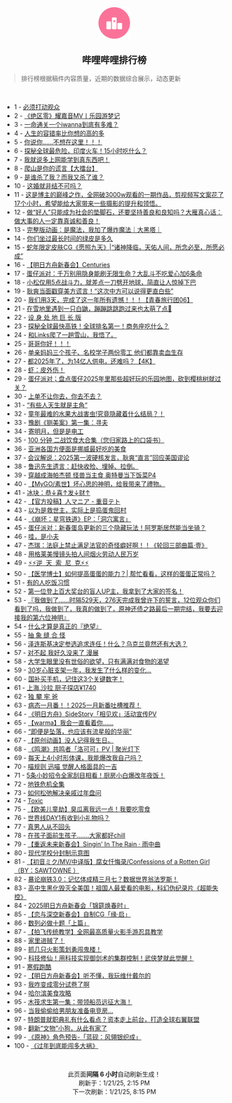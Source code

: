 <div align="center">
    <img src="./assets/icon_rank.png" alt="logo" />
    <h2>哔哩哔哩排行榜</h>
</div>

> 排行榜根据稿件内容质量，近期的数据综合展示，动态更新

<br />

<ul><li><span>1 - <a href=https://www.bilibili.com/BV1tvwPepE86 target=_blank>必须打动观众</a></span></li><li><span>2 - <a href=https://www.bilibili.com/BV1uQwqeDEXK target=_blank>《绝区零》耀嘉音MV丨乐园游梦记</a></span></li><li><span>3 - <a href=https://www.bilibili.com/BV1p5cfeaEia target=_blank>一命通关一个iwanna到底有多难？</a></span></li><li><span>4 - <a href=https://www.bilibili.com/BV1mPwMeFEPX target=_blank>人生的容错率比你想的高的多</a></span></li><li><span>5 - <a href=https://www.bilibili.com/BV1zdw6eyExk target=_blank>你说你……不想在这里！！！</a></span></li><li><span>6 - <a href=https://www.bilibili.com/BV196wAeFEV8 target=_blank>探秘全球最危险，印度火车！15小时吃什么？</a></span></li><li><span>7 - <a href=https://www.bilibili.com/BV1SAwGejEeo target=_blank>我就说多上网能学到真东西吧！</a></span></li><li><span>8 - <a href=https://www.bilibili.com/BV1CfwceuEpG target=_blank>爬山是你的谎言【大擂台】</a></span></li><li><span>9 - <a href=https://www.bilibili.com/BV1VQwTeuEL5 target=_blank>是谁杀了我？而我又杀了谁？</a></span></li><li><span>10 - <a href=https://www.bilibili.com/BV1fhwAeKEJu target=_blank>这婚就非结不可吗？</a></span></li><li><span>11 - <a href=https://www.bilibili.com/BV19PcderEUv target=_blank>这是博主的巅峰之作，全网破3000w观看的一期作品，剪视频写文案花了17个小时，希望能给大家带来一些摄影的提升和领悟。</a></span></li><li><span>12 - <a href=https://www.bilibili.com/BV11owAeEEqo target=_blank>做“好人”只能成为社会的垫脚石，还要坚持善良和良知吗？大雁真心话：做大事的人一定靠真诚和善良！</a></span></li><li><span>13 - <a href=https://www.bilibili.com/BV1T9wAeHEZ7 target=_blank>完整版动画：是魔法，我加了爆炸魔法｜大黑塔｜</a></span></li><li><span>14 - <a href=https://www.bilibili.com/BV1zNwweNEvV target=_blank>你们坐过最长时间的绿皮是多久</a></span></li><li><span>15 - <a href=https://www.bilibili.com/BV1drwzeNEX7 target=_blank>蛇年限定皮肤CG《愿照九天》|“诸神降临，天佑人间，所念必至，所愿必成”</a></span></li><li><span>16 - <a href=https://www.bilibili.com/BV1FYwTeHEQv target=_blank>【明日方舟新春会】Centuries</a></span></li><li><span>17 - <a href=https://www.bilibili.com/BV1B9wBeMESf target=_blank>蛋仔派对：千万别用隐身能刷无限生命？大乱斗不吃爱心加6条命</a></span></li><li><span>18 - <a href=https://www.bilibili.com/BV1X6wceHENs target=_blank>小松仅用5点战斗力，就差点一刀劈开地球，简直让人惊掉下巴</a></span></li><li><span>19 - <a href=https://www.bilibili.com/BV1JBcdeEEHU target=_blank>耿爽当面戳穿美方谎言！“这次中方可以说得更直白些”</a></span></li><li><span>20 - <a href=https://www.bilibili.com/BV1KvwVe5Ejm target=_blank>我们用3天，完成了这一年所有遗憾！！！【青春旅行团06】</a></span></li><li><span>21 - <a href=https://www.bilibili.com/BV1YbwKeNEh7 target=_blank>在雪地里遇到一只白鼬，蹦蹦跳跳跑过来也太萌了点🥰</a></span></li><li><span>22 - <a href=https://www.bilibili.com/BV1bbwweUE8T target=_blank>设&nbsp;身&nbsp;处&nbsp;地&nbsp;巨&nbsp;长&nbsp;版</a></span></li><li><span>23 - <a href=https://www.bilibili.com/BV1xpcdebECB target=_blank>探秘全球最快高铁！全球排名第一！商务座吃什么？</a></span></li><li><span>24 - <a href=https://www.bilibili.com/BV1fQwme8Eqt target=_blank>和Links爬了一趟雪山，我悟了。</a></span></li><li><span>25 - <a href=https://www.bilibili.com/BV1S2wce7EeP target=_blank>哥哥你好！！！</a></span></li><li><span>26 - <a href=https://www.bilibili.com/BV1G3wreeEzS target=_blank>单亲妈妈三个孩子、名校学子两份零工&nbsp;他们都靠卖血生存</a></span></li><li><span>27 - <a href=https://www.bilibili.com/BV1VkwqeoE1u target=_blank>都2025年了，为14亿人供电，还难吗？【4K】</a></span></li><li><span>28 - <a href=https://www.bilibili.com/BV1B7wKekEw8 target=_blank>虾：皮外伤！</a></span></li><li><span>29 - <a href=https://www.bilibili.com/BV1u6cfeyEbN target=_blank>蛋仔派对；盘点蛋仔2025年里那些超好玩的乐园地图，砍到樱桃树就过关？</a></span></li><li><span>30 - <a href=https://www.bilibili.com/BV1xpwzeEEuh target=_blank>上单不让你去，你去不去？</a></span></li><li><span>31 - <a href=https://www.bilibili.com/BV1D3wje4Epn target=_blank>“有些人天生就是主角“</a></span></li><li><span>32 - <a href=https://www.bilibili.com/BV1GRcZeLE6q target=_blank>童年最难的水果大战害虫!究竟隐藏着什么结局？！</a></span></li><li><span>33 - <a href=https://www.bilibili.com/BV1MYwVe1EL1 target=_blank>豫剧《铡美案》第一集：寻夫</a></span></li><li><span>34 - <a href=https://www.bilibili.com/BV1DhcRePEGx target=_blank>寄明月，但是是电工</a></span></li><li><span>35 - <a href=https://www.bilibili.com/BV1dWwKeBEAB target=_blank>100&nbsp;分钟&nbsp;二战饮食大合集（您归家路上的口袋书）</a></span></li><li><span>36 - <a href=https://www.bilibili.com/BV1uEwrefEwD target=_blank>亚洲各国方便面是挪威最好吃的美食</a></span></li><li><span>37 - <a href=https://www.bilibili.com/BV1PHwAeVEGk target=_blank>会议解说：2025第一波硬核发言，耿爽“直言”回应美国谬论</a></span></li><li><span>38 - <a href=https://www.bilibili.com/BV1SFcweyEVj target=_blank>鲁迅先生遗言：赶快收殓、埋掉、拉倒。</a></span></li><li><span>39 - <a href=https://www.bilibili.com/BV1Smwce2EsZ target=_blank>穿越成海帕杰顿&nbsp;怪兽当主食&nbsp;奥特曼当下饭菜P4</a></span></li><li><span>40 - <a href=https://www.bilibili.com/BV1odwVefE8U target=_blank>【MyGO/素世】坏心思的神明，给我带来了禮物。</a></span></li><li><span>41 - <a href=https://www.bilibili.com/BV1eKcdegEqa target=_blank>冰块：恭↓喜↑发↓财↑</a></span></li><li><span>42 - <a href=https://www.bilibili.com/BV1wbwze5EwH target=_blank>【官方投稿】人マニア&nbsp;-&nbsp;重音テト</a></span></li><li><span>43 - <a href=https://www.bilibili.com/BV1PJwAeyEX2 target=_blank>以为是救世主，实际上是捣蛋鬼回村</a></span></li><li><span>44 - <a href=https://www.bilibili.com/BV1XxcReqEtf target=_blank>《崩坏：星穹铁道》EP：「洞穴寓言」</a></span></li><li><span>45 - <a href=https://www.bilibili.com/BV1HywweBEmB target=_blank>蛋仔派对：新春蛋岛更新的三个隐藏玩法！阿罗斯居然能当坐骑？</a></span></li><li><span>46 - <a href=https://www.bilibili.com/BV1ruwBeME5y target=_blank>哇，是小夫</a></span></li><li><span>47 - <a href=https://www.bilibili.com/BV1B3wmeZELx target=_blank>杰瑞：法庭上禁止满足法官的奇怪癖好啊！！《轮回三部曲篇·壹》</a></span></li><li><span>48 - <a href=https://www.bilibili.com/BV1ijr6YUEfB target=_blank>用格莱美慢镜头拍人间烟火劳动人民万岁</a></span></li><li><span>49 - <a href=https://www.bilibili.com/BV1H1wVeqEtu target=_blank>⚡️⚡️逆&nbsp;&nbsp;天&nbsp;&nbsp;索&nbsp;&nbsp;尼&nbsp;&nbsp;克⚡️⚡️</a></span></li><li><span>50 - <a href=https://www.bilibili.com/BV1sBwwekEPr target=_blank>【医学博士】如何提高蛋蛋的能力？|&nbsp;帮忙看看，这样的蛋蛋正常吗？</a></span></li><li><span>51 - <a href=https://www.bilibili.com/BV1BgwPezEUr target=_blank>有的人吃饭习惯</a></span></li><li><span>52 - <a href=https://www.bilibili.com/BV1q7wKekEck target=_blank>第一位登上百大奖台的盲人UP主，我拿到了大家的签名！</a></span></li><li><span>53 - <a href=https://www.bilibili.com/BV1jTwne2Ecm target=_blank>『我做到了……时隔529天，276天完成我曾许下的誓言，12位观众你们看到了吗，我做到了，我真的做到了，原神还债之路最后一期完结，我要去迎接我的第六位神明』</a></span></li><li><span>54 - <a href=https://www.bilibili.com/BV1RBwqebEaM target=_blank>什么才算是真正的『绝望』</a></span></li><li><span>55 - <a href=https://www.bilibili.com/BV17XwweAEDC target=_blank>抽&nbsp;象&nbsp;缝&nbsp;合&nbsp;怪</a></span></li><li><span>56 - <a href=https://www.bilibili.com/BV1xLwAe7ERP target=_blank>泽连斯基决定参选追求连任！什么？乌克兰竟然还有大选？</a></span></li><li><span>57 - <a href=https://www.bilibili.com/BV1VZwwefERC target=_blank>对不起&nbsp;我好久没来了&nbsp;漫展</a></span></li><li><span>58 - <a href=https://www.bilibili.com/BV1YEwwexEib target=_blank>大学生眼里没有世俗的欲望，只有满满对食物的渴望</a></span></li><li><span>59 - <a href=https://www.bilibili.com/BV1GAwqeWEjx target=_blank>30岁心脏支架一年，我发生了什么样的变化…</a></span></li><li><span>60 - <a href=https://www.bilibili.com/BV1DTwUeJEd8 target=_blank>国补买手机，记住这3个关键数字！</a></span></li><li><span>61 - <a href=https://www.bilibili.com/BV1guwqeJEJL target=_blank>上海.沙拉&nbsp;厨子探店¥1740</a></span></li><li><span>62 - <a href=https://www.bilibili.com/BV1ztwGeFE9v target=_blank>独&nbsp;攀&nbsp;牢&nbsp;爸</a></span></li><li><span>63 - <a href=https://www.bilibili.com/BV1JRw6eLESY target=_blank>病态一月番！！2025一月新番吐槽推荐！</a></span></li><li><span>64 - <a href=https://www.bilibili.com/BV1KowAeJEei target=_blank>《明日方舟》SideStory「相见欢」活动宣传PV</a></span></li><li><span>65 - <a href=https://www.bilibili.com/BV177wLeeENe target=_blank>【warma】我会一直看着你……</a></span></li><li><span>66 - <a href=https://www.bilibili.com/BV1U2wce7Eu5 target=_blank>“即便是坠落，也应该有流星般的华丽”</a></span></li><li><span>67 - <a href=https://www.bilibili.com/BV1q1wneSEaw target=_blank>【原创动画】没人记得我生日。</a></span></li><li><span>68 - <a href=https://www.bilibili.com/BV1W9wke9EbX target=_blank>《鸣潮》共鸣者「洛可可」PV&nbsp;|&nbsp;聚光灯下</a></span></li><li><span>69 - <a href=https://www.bilibili.com/BV1NJwAeyELw target=_blank>每天上4小时形体课，我能爆改我自己吗？</a></span></li><li><span>70 - <a href=https://www.bilibili.com/BV1Qqcfe1EdC target=_blank>喵规则&nbsp;迅喵&nbsp;觉醒人格面具的一吉</a></span></li><li><span>71 - <a href=https://www.bilibili.com/BV1EiwNerE7T target=_blank>5条小妙招令全家刮目相看！厨房小白爆改年夜饭！</a></span></li><li><span>72 - <a href=https://www.bilibili.com/BV1U5wUeyEPi target=_blank>地铁危机全集</a></span></li><li><span>73 - <a href=https://www.bilibili.com/BV1NvwVe5E36 target=_blank>如何松弛解决亲戚过年盘问</a></span></li><li><span>74 - <a href=https://www.bilibili.com/BV1i3wwecEkq target=_blank>Toxic</a></span></li><li><span>75 - <a href=https://www.bilibili.com/BV1dLwPeKERS target=_blank>【欧美儿童劫】臭瓜离我远一点！我要吃零食</a></span></li><li><span>76 - <a href=https://www.bilibili.com/BV1LcwTeVEZL target=_blank>世界线DAY1有收到小礼物吗？</a></span></li><li><span>77 - <a href=https://www.bilibili.com/BV1cRwJeREsA target=_blank>真男人从不回头</a></span></li><li><span>78 - <a href=https://www.bilibili.com/BV1wUwLeVEsA target=_blank>在孩子面前生孩子.......大家都好chill</a></span></li><li><span>79 - <a href=https://www.bilibili.com/BV15jczebESs target=_blank>【重返未来新春会】Singin&#39;&nbsp;In&nbsp;The&nbsp;Rain&nbsp;·&nbsp;雨中曲</a></span></li><li><span>80 - <a href=https://www.bilibili.com/BV1ojcReCEqP target=_blank>现代学校分封制示意图</a></span></li><li><span>81 - <a href=https://www.bilibili.com/BV1HEcfefEKD target=_blank>【初音ミク/MV/中译版】腐女忏悔录/Confessions&nbsp;of&nbsp;a&nbsp;Rotten&nbsp;Girl（BY：SAWTOWNE&nbsp;）</a></span></li><li><span>82 - <a href=https://www.bilibili.com/BV1ZhwAeKE4t target=_blank>暴论崩铁3.0：记忆体成精三月七？数据世界翁法罗斯！</a></span></li><li><span>83 - <a href=https://www.bilibili.com/BV1zGwPeMEby target=_blank>高中生黑化毁灭全美国！祖国人最爱看的电影，科幻伪纪录片《超能失控》</a></span></li><li><span>84 - <a href=https://www.bilibili.com/BV1NnwzeSEz5 target=_blank>2025明日方舟新春会「锦筵焕春时」</a></span></li><li><span>85 - <a href=https://www.bilibili.com/BV1SicoeBEuf target=_blank>【恋与深空新春会】自制CG「缘·启」</a></span></li><li><span>86 - <a href=https://www.bilibili.com/BV1ycwPe1Esb target=_blank>数列必做十题「上篇」</a></span></li><li><span>87 - <a href=https://www.bilibili.com/BV16gwPezEcQ target=_blank>【拍飞传统教学】全网最高质量火影手游忍具教学</a></span></li><li><span>88 - <a href=https://www.bilibili.com/BV11FwPejEjh target=_blank>家里进贼了！</a></span></li><li><span>89 - <a href=https://www.bilibili.com/BV1CQcoetEpp target=_blank>抓几只火影策划勇闯鬼楼！</a></span></li><li><span>90 - <a href=https://www.bilibili.com/BV1LZwieoE6E target=_blank>科技修仙！用科技实现御剑术的集群控制！武侠梦就此觉醒！</a></span></li><li><span>91 - <a href=https://www.bilibili.com/BV1WJwqekEka target=_blank>寒假跑酷</a></span></li><li><span>92 - <a href=https://www.bilibili.com/BV1n8wzeCEU9 target=_blank>【明日方舟新春会】听不懂，我玩维什戴尔的</a></span></li><li><span>93 - <a href=https://www.bilibili.com/BV1RkwNeiEHP target=_blank>我咋变成零分试卷了啊</a></span></li><li><span>94 - <a href=https://www.bilibili.com/BV1JLcReLEMh target=_blank>哈尔滨美食攻略</a></span></li><li><span>95 - <a href=https://www.bilibili.com/BV1rNwweNExi target=_blank>木筏求生第一集：带领船员远征大海！</a></span></li><li><span>96 - <a href=https://www.bilibili.com/BV1yWCvYxERW target=_blank>当我偷偷给男朋友准备电竞房…</a></span></li><li><span>97 - <a href=https://www.bilibili.com/BV1bCwkehEYM target=_blank>特朗普就职典礼有什么看点？资本走上前台，打造全球右翼联盟</a></span></li><li><span>98 - <a href=https://www.bilibili.com/BV1GcwAeoEcS target=_blank>翻新“文物”小狗，从此有家了</a></span></li><li><span>99 - <a href=https://www.bilibili.com/BV1RhwkezEC8 target=_blank>《原神》角色预告-「蓝砚：风翎银织成」</a></span></li><li><span>100 - <a href=https://www.bilibili.com/BV138wKevE2Y target=_blank>《过年到底能闯多大祸》</a></span></li></ul>

<br />

<p align=center>此页面<strong>间隔 6 小时</strong>自动刷新生成！<br>刷新于：1/21/25, 2:15 PM<br>下一次刷新：1/21/25, 8:15 PM</p>
